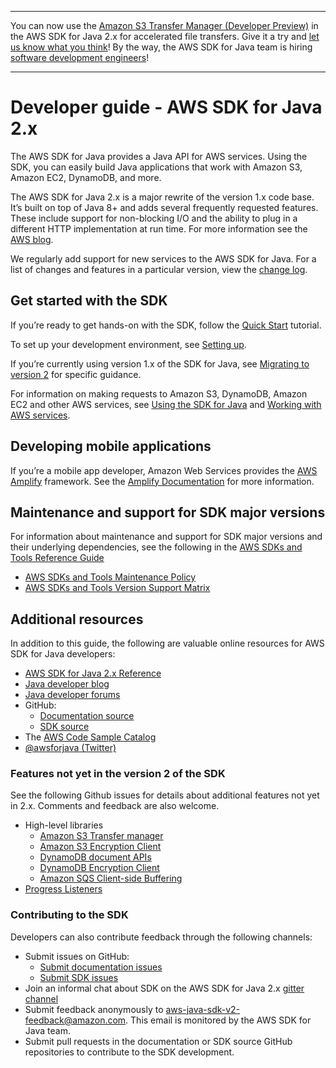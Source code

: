 --------

You can now use the [Amazon S3 Transfer Manager \(Developer Preview\)](https://bit.ly/2WQebiP) in the AWS SDK for Java 2\.x for accelerated file transfers\. Give it a try and [let us know what you think](https://bit.ly/3zT1YYM)\! By the way, the AWS SDK for Java team is hiring [software development engineers](https://github.com/aws/aws-sdk-java-v2/issues/3156)\!

--------

# Developer guide \- AWS SDK for Java 2\.x<a name="home"></a>

The AWS SDK for Java provides a Java API for AWS services\. Using the SDK, you can easily build Java applications that work with Amazon S3, Amazon EC2, DynamoDB, and more\.

The AWS SDK for Java 2\.x is a major rewrite of the version 1\.x code base\. It’s built on top of Java 8\+ and adds several frequently requested features\. These include support for non\-blocking I/O and the ability to plug in a different HTTP implementation at run time\. For more information see the [AWS blog](http://aws.amazon.com/blogs/developer/aws-sdk-for-java-2-0-developer-preview/)\.

We regularly add support for new services to the AWS SDK for Java\. For a list of changes and features in a particular version, view the [change log](https://github.com/aws/aws-sdk-java-v2/blob/master/CHANGELOG.md)\.

## Get started with the SDK<a name="get-started-with-the-sdk-java-2-x"></a>

If you’re ready to get hands\-on with the SDK, follow the [Quick Start](get-started.md) tutorial\.

To set up your development environment, see [Setting up](setup.md)\.

If you’re currently using version 1\.x of the SDK for Java, see [Migrating to version 2](migration.md) for specific guidance\.

For information on making requests to Amazon S3, DynamoDB, Amazon EC2 and other AWS services, see [Using the SDK for Java](using.md) and [Working with AWS services](examples.md)\.

## Developing mobile applications<a name="developing-aws-applications-for-mobile"></a>

If you’re a mobile app developer, Amazon Web Services provides the [AWS Amplify](http://aws.amazon.com/amplify/) framework\. See the [Amplify Documentation](https://docs.amplify.aws/start/q/integration/android/) for more information\.

## Maintenance and support for SDK major versions<a name="maintenance-and-support-for-sdk-major-versions"></a>

For information about maintenance and support for SDK major versions and their underlying dependencies, see the following in the [AWS SDKs and Tools Reference Guide](https://docs.aws.amazon.com/sdkref/latest/guide/overview.html) 
+  [AWS SDKs and Tools Maintenance Policy](https://docs.aws.amazon.com/sdkref/latest/guide/maint-policy.html) 
+  [AWS SDKs and Tools Version Support Matrix](https://docs.aws.amazon.com/sdkref/latest/guide/version-support-matrix.html) 

## Additional resources<a name="additional-resources"></a>

In addition to this guide, the following are valuable online resources for AWS SDK for Java developers:
+  [AWS SDK for Java 2\.x Reference](http://docs.aws.amazon.com/sdk-for-java/latest/reference/) 
+  [Java developer blog](http://aws.amazon.com/blogs/developer/category/java) 
+  [Java developer forums](http://forums.aws.amazon.com/forum.jspa?forumID=70) 
+ GitHub:
  +  [Documentation source](https://github.com/awsdocs/aws-java-developer-guide-v2) 
  +  [SDK source](https://github.com/aws/aws-sdk-java-v2) 
+ The [AWS Code Sample Catalog](http://docs.aws.amazon.com/code-samples/latest/catalog/) 
+  [@awsforjava \(Twitter\)](https://twitter.com/awsforjava) 

### Features not yet in the version 2 of the SDK<a name="features-notyet"></a>

See the following Github issues for details about additional features not yet in 2\.x\. Comments and feedback are also welcome\.
+ High\-level libraries
  +  [Amazon S3 Transfer manager](https://github.com/aws/aws-sdk-java-v2/issues/37) 
  +  [Amazon S3 Encryption Client](https://github.com/aws/aws-sdk-java-v2/issues/34) 
  +  [DynamoDB document APIs](https://github.com/aws/aws-sdk-java-v2/issues/36) 
  +  [DynamoDB Encryption Client](https://github.com/aws/aws-sdk-java-v2/issues/34) 
  +  [Amazon SQS Client\-side Buffering](https://github.com/aws/aws-sdk-java-v2/issues/848) 
+  [Progress Listeners](https://github.com/aws/aws-sdk-java-v2/issues/25) 

### Contributing to the SDK<a name="contributing-to-the-sdk"></a>

Developers can also contribute feedback through the following channels:
+ Submit issues on GitHub:
  +  [Submit documentation issues](https://github.com/awsdocs/aws-java-developer-guide-v2/issues) 
  +  [Submit SDK issues](https://github.com/aws/aws-sdk-java-v2/issues) 
+ Join an informal chat about SDK on the AWS SDK for Java 2\.x [gitter channel](https://gitter.im/aws/aws-sdk-java-v2) 
+ Submit feedback anonymously to [aws\-java\-sdk\-v2\-feedback@amazon\.com](mailto:aws-java-sdk-v2-feedback@amazon.com)\. This email is monitored by the AWS SDK for Java team\.
+ Submit pull requests in the documentation or SDK source GitHub repositories to contribute to the SDK development\.
